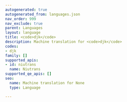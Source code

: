 ```yaml
---
autogenerated: true
autogenerated_from: languages.json
nav_order: 999
nav_exclude: true
parent: Languages
layout: language
title: <code>djk</code>
description: Machine translation for <code>djk</code>
codes:
- djk
family: []
supported_apis:
- id: niutrans
  name: Niutrans
supported_qe_apis: []
seo:
  name: Machine translation for None
  type: Language

---
```


